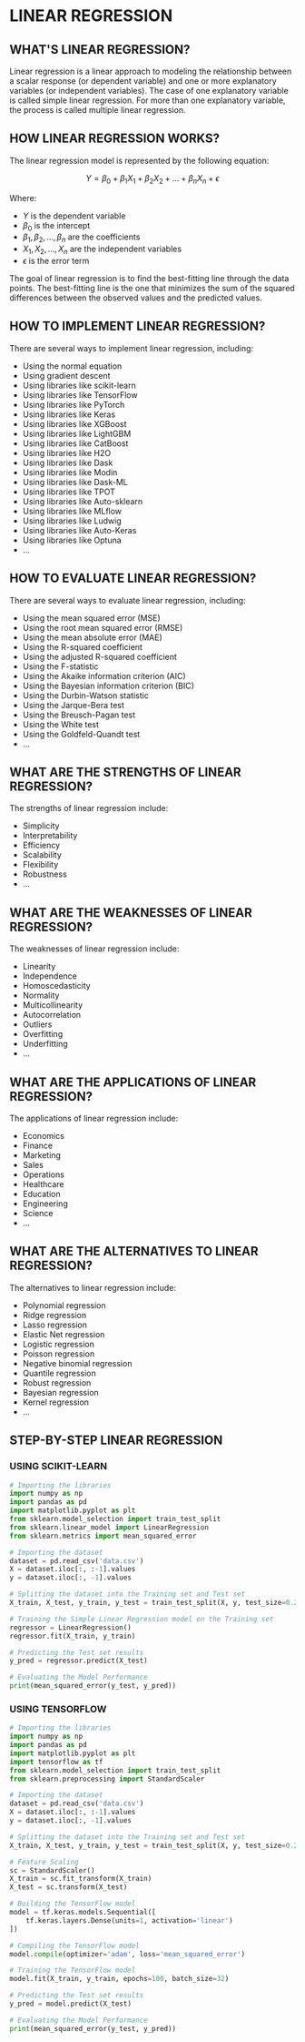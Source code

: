 # LINEAR REGRESSION

## WHAT'S LINEAR REGRESSION?

Linear regression is a linear approach to modeling the relationship between a scalar response (or dependent variable) and one or more explanatory variables (or independent variables). The case of one explanatory variable is called simple linear regression. For more than one explanatory variable, the process is called multiple linear regression.

## HOW LINEAR REGRESSION WORKS?

The linear regression model is represented by the following equation:

$$ Y = \beta_0 + \beta_1X_1 + \beta_2X_2 + ... + \beta_nX_n + \epsilon $$

Where:
- $Y$ is the dependent variable
- $\beta_0$ is the intercept
- $\beta_1, \beta_2, ..., \beta_n$ are the coefficients
- $X_1, X_2, ..., X_n$ are the independent variables
- $\epsilon$ is the error term

The goal of linear regression is to find the best-fitting line through the data points. The best-fitting line is the one that minimizes the sum of the squared differences between the observed values and the predicted values.

## HOW TO IMPLEMENT LINEAR REGRESSION?

There are several ways to implement linear regression, including:
- Using the normal equation
- Using gradient descent
- Using libraries like scikit-learn
- Using libraries like TensorFlow
- Using libraries like PyTorch
- Using libraries like Keras
- Using libraries like XGBoost
- Using libraries like LightGBM
- Using libraries like CatBoost
- Using libraries like H2O
- Using libraries like Dask
- Using libraries like Modin
- Using libraries like Dask-ML
- Using libraries like TPOT
- Using libraries like Auto-sklearn
- Using libraries like MLflow
- Using libraries like Ludwig
- Using libraries like Auto-Keras
- Using libraries like Optuna
- ...

## HOW TO EVALUATE LINEAR REGRESSION?

There are several ways to evaluate linear regression, including:
- Using the mean squared error (MSE)
- Using the root mean squared error (RMSE)
- Using the mean absolute error (MAE)
- Using the R-squared coefficient
- Using the adjusted R-squared coefficient
- Using the F-statistic
- Using the Akaike information criterion (AIC)
- Using the Bayesian information criterion (BIC)
- Using the Durbin-Watson statistic
- Using the Jarque-Bera test
- Using the Breusch-Pagan test
- Using the White test
- Using the Goldfeld-Quandt test
- ...

## WHAT ARE THE STRENGTHS OF LINEAR REGRESSION?

The strengths of linear regression include:
- Simplicity
- Interpretability
- Efficiency
- Scalability
- Flexibility
- Robustness
- ...

## WHAT ARE THE WEAKNESSES OF LINEAR REGRESSION?

The weaknesses of linear regression include:
- Linearity
- Independence
- Homoscedasticity
- Normality
- Multicollinearity
- Autocorrelation
- Outliers
- Overfitting
- Underfitting
- ...

## WHAT ARE THE APPLICATIONS OF LINEAR REGRESSION?

The applications of linear regression include:
- Economics
- Finance
- Marketing
- Sales
- Operations
- Healthcare
- Education
- Engineering
- Science
- ...

## WHAT ARE THE ALTERNATIVES TO LINEAR REGRESSION?

The alternatives to linear regression include:
- Polynomial regression
- Ridge regression
- Lasso regression
- Elastic Net regression
- Logistic regression
- Poisson regression
- Negative binomial regression
- Quantile regression
- Robust regression
- Bayesian regression
- Kernel regression
- ...

## STEP-BY-STEP LINEAR REGRESSION

### USING SCIKIT-LEARN

```python
# Importing the libraries
import numpy as np
import pandas as pd
import matplotlib.pyplot as plt
from sklearn.model_selection import train_test_split
from sklearn.linear_model import LinearRegression
from sklearn.metrics import mean_squared_error

# Importing the dataset
dataset = pd.read_csv('data.csv')
X = dataset.iloc[:, :-1].values
y = dataset.iloc[:, -1].values

# Splitting the dataset into the Training set and Test set
X_train, X_test, y_train, y_test = train_test_split(X, y, test_size=0.2, random_state=0)

# Training the Simple Linear Regression model on the Training set
regressor = LinearRegression()
regressor.fit(X_train, y_train)

# Predicting the Test set results
y_pred = regressor.predict(X_test)

# Evaluating the Model Performance
print(mean_squared_error(y_test, y_pred))
```

### USING TENSORFLOW

```python
# Importing the libraries
import numpy as np
import pandas as pd
import matplotlib.pyplot as plt
import tensorflow as tf
from sklearn.model_selection import train_test_split
from sklearn.preprocessing import StandardScaler

# Importing the dataset
dataset = pd.read_csv('data.csv')
X = dataset.iloc[:, :-1].values
y = dataset.iloc[:, -1].values

# Splitting the dataset into the Training set and Test set
X_train, X_test, y_train, y_test = train_test_split(X, y, test_size=0.2, random_state=0)

# Feature Scaling
sc = StandardScaler()
X_train = sc.fit_transform(X_train)
X_test = sc.transform(X_test)

# Building the TensorFlow model
model = tf.keras.models.Sequential([
    tf.keras.layers.Dense(units=1, activation='linear')
])

# Compiling the TensorFlow model
model.compile(optimizer='adam', loss='mean_squared_error')

# Training the TensorFlow model
model.fit(X_train, y_train, epochs=100, batch_size=32)

# Predicting the Test set results
y_pred = model.predict(X_test)

# Evaluating the Model Performance
print(mean_squared_error(y_test, y_pred))
```
